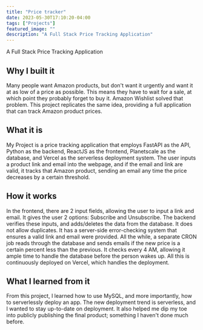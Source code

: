 ```yaml
---
title: "Price tracker"
date: 2023-05-30T17:10:20-04:00
tags: ["Projects"]
featured_image: ""
description: "A Full Stack Price Tracking Application"
---
```


A Full Stack Price Tracking Application <!--more-->

## Why I built it

Many people want Amazon products, but don't want it urgently and want it at as low of a price as possible. This means they have to wait for a sale, at which point they probably forget to buy it. Amazon Wishlist solved that problem. This project replicates the same idea, providing a full application that can track Amazon product prices.

## What it is

My Project is a price tracking application that employs FastAPI as the API, Python as the backend, ReactJS as the frontend, Planetscale as the database, and Vercel as the serverless deployment system. The user inputs a product link and email into the webpage, and if the email and link are valid, it tracks that Amazon product, sending an email any time the price decreases by a certain threshold.

## How it works

In the frontend, there are 2 input fields, allowing the user to input a link and email. It gives the user 2 options: Subscribe and Unsubscribe. The backend verifies these inputs, and adds/deletes the data from the database. It does not allow duplicates. It has a server-side error-checking system that ensures a valid link and email were provided. All the while, a separate CRON job reads through the database and sends emails if the new price is a certain percent less than the previous. It checks every 4 AM, allowing it ample time to handle the database before the person wakes up. All this is continuously deployed on Vercel, which handles the deployment.

## What I learned from it

From this project, I learned how to use MySQL, and more importantly, how to serverlessly deploy an app. The new deployment trend is serverless, and I wanted to stay up-to-date on deployment. It also helped me dip my toe into publicly publishing the final product; something I haven't done much before.